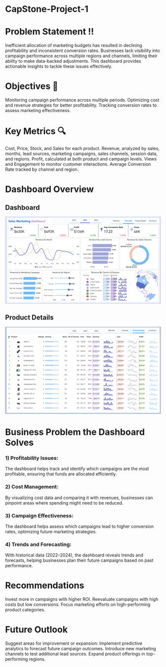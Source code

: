 # CapStone-Project-1

# Problem Statement ‼️
Inefficient allocation of marketing budgets has resulted in declining profitability and inconsistent conversion rates. 
Businesses lack visibility into campaign performance across multiple regions and channels, limiting their ability to make data-backed adjustments. 
This dashboard provides actionable insights to tackle these issues effectively.

# Objectives 🎯
Monitoring campaign performance across multiple periods.
Optimizing cost and revenue strategies for better profitability.
Tracking conversion rates to assess marketing effectiveness.

# Key Metrics 🔍
 Cost, Price, Stock, and Sales for each product.
 Revenue, analyzed by sales, months, lead sources, marketing campaigns, sales channels, session data, and regions. 
 Profit, calculated at both product and campaign levels.
 Views and Engagement to monitor customer interactions.
 Average Conversion Rate tracked by channel and region.

 # Dashboard Overview 
 ## Dashboard
 ![Dashboard](https://github.com/Shaikh-areeb/CapStone-Project-1/blob/main/Dashboard%20Images/Screenshot%202024-12-05%20194015.png)

## Product Details 
 ![Product Details](https://github.com/Shaikh-areeb/CapStone-Project-1/blob/main/Dashboard%20Images/Screenshot%202024-12-05%20192848.png)

# Business Problem the Dashboard Solves 
### 1) Profitability Issues: 
The dashboard helps track and identify which campaigns are the most profitable, ensuring that funds are allocated efficiently.
### 2) Cost Management: 
By visualizing cost data and comparing it with revenues, businesses can pinpoint areas where spending might need to be reduced.
### 3) Campaign Effectiveness: 
The dashboard helps assess which campaigns lead to higher conversion rates, optimizing future marketing strategies.
### 4) Trends and Forecasting: 
With historical data (2022–2024), the dashboard reveals trends and forecasts, helping businesses plan their future campaigns based on past performance.

# Recommendations 
Invest more in campaigns with higher ROI.
Reevaluate campaigns with high costs but low conversions.
Focus marketing efforts on high-performing product categories.

# Future Outlook
Suggest areas for improvement or expansion:
Implement predictive analytics to forecast future campaign outcomes.
Introduce new marketing channels to test additional lead sources.
Expand product offerings in top-performing regions.




 






